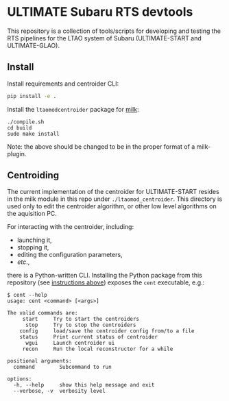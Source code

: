 # ULTIMATE Subaru RTS devtools
This repository is a collection of tools/scripts for developing and testing the 
RTS pipelines for the LTAO system of Subaru (ULTIMATE-START and ULTIMATE-GLAO).

## Install
Install requirements and centroider CLI:
```bash
pip install -e .
```

Install the `ltaomodcentroider` package for [milk](https://github.com/milk-org/milk):
```
./compile.sh
cd build
sudo make install
```
Note: the above should be changed to be in the proper format of a milk-plugin.

## Centroiding
The current implementation of the centroider for ULTIMATE-START resides in the 
milk module in this repo under `./ltaomod_centroider`. This directory is used only
to edit the centroider algorithm, or other low level algorithms on the aquisition
PC.

For interacting with the centroider, including:
- launching it,
- stopping it, 
- editing the configuration parameters,
- *etc*.,

there is a Python-written CLI. Installing the Python package from this repository 
(see [instructions above](#Setup)) exposes the `cent` executable, e.g.:
```echo
$ cent --help
usage: cent <command> [<args>]

The valid commands are:
     start     Try to start the centroiders
      stop     Try to stop the centroiders
    config     load/save the centroider config from/to a file
    status     Print current status of centroider
      wgui     Launch centroider ui
     recon     Run the local reconstructor for a while

positional arguments:
  command        Subcommand to run

options:
  -h, --help     show this help message and exit
  --verbose, -v  verbosity level

```
